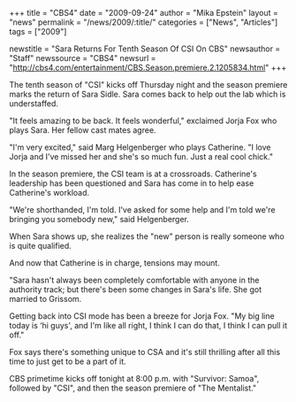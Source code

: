 +++
title = "CBS4"
date = "2009-09-24"
author = "Mika Epstein"
layout = "news"
permalink = "/news/2009/:title/"
categories = ["News", "Articles"]
tags = ["2009"]

newstitle = "Sara Returns For Tenth Season Of CSI On CBS"
newsauthor = "Staff"
newssource = "CBS4"
newsurl = "http://cbs4.com/entertainment/CBS.Season.premiere.2.1205834.html"
+++

The tenth season of "CSI" kicks off Thursday night and the season premiere marks the return of Sara Sidle. Sara comes back to help out the lab which is understaffed.

"It feels amazing to be back. It feels wonderful," exclaimed Jorja Fox who plays Sara. Her fellow cast mates agree.

"I'm very excited," said Marg Helgenberger who plays Catherine. "I love Jorja and I've missed her and she's so much fun. Just a real cool chick."

In the season premiere, the CSI team is at a crossroads. Catherine's leadership has been questioned and Sara has come in to help ease Catherine's workload.

"We're shorthanded, I'm told. I've asked for some help and I'm told we're bringing you somebody new," said Helgenberger.

When Sara shows up, she realizes the "new" person is really someone who is quite qualified.

And now that Catherine is in charge, tensions may mount.

"Sara hasn't always been completely comfortable with anyone in the authority track; but there's been some changes in Sara's life. She got married to Grissom.

Getting back into CSI mode has been a breeze for Jorja Fox. "My big line today is &#8216;hi guys', and I'm like all right, I think I can do that, I think I can pull it off."

Fox says there's something unique to CSA and it's still thrilling after all this time to just get to be a part of it.

CBS primetime kicks off tonight at 8:00 p.m. with "Survivor: Samoa", followed by "CSI", and then the season premiere of "The Mentalist."  
